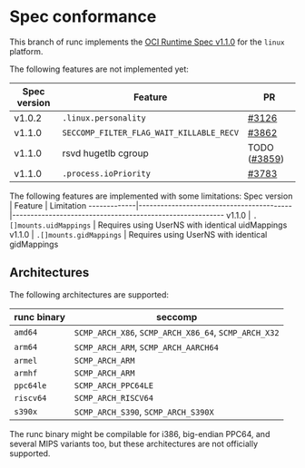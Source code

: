 # Spec conformance

This branch of runc implements the [OCI Runtime Spec v1.1.0](https://github.com/opencontainers/runtime-spec/tree/v1.1.0)
for the `linux` platform.

The following features are not implemented yet:

Spec version | Feature                                  | PR
-------------|------------------------------------------|----------------------------------------------------------
v1.0.2       | `.linux.personality`                     | [#3126](https://github.com/opencontainers/runc/pull/3126)
v1.1.0       | `SECCOMP_FILTER_FLAG_WAIT_KILLABLE_RECV` | [#3862](https://github.com/opencontainers/runc/pull/3862)
v1.1.0       | rsvd hugetlb cgroup                      | TODO ([#3859](https://github.com/opencontainers/runc/issues/3859))
v1.1.0       | `.process.ioPriority`                    | [#3783](https://github.com/opencontainers/runc/pull/3783)


The following features are implemented with some limitations:
Spec version | Feature                                  | Limitation
-------------|------------------------------------------|----------------------------------------------------------
v1.1.0       | `.[]mounts.uidMappings`                  | Requires using UserNS with identical uidMappings
v1.1.0       | `.[]mounts.gidMappings`                  | Requires using UserNS with identical gidMappings

## Architectures

The following architectures are supported:

runc binary  | seccomp
-------------|-------------------------------------------------------
`amd64`      | `SCMP_ARCH_X86`, `SCMP_ARCH_X86_64`, `SCMP_ARCH_X32`
`arm64`      | `SCMP_ARCH_ARM`, `SCMP_ARCH_AARCH64`
`armel`      | `SCMP_ARCH_ARM`
`armhf`      | `SCMP_ARCH_ARM`
`ppc64le`    | `SCMP_ARCH_PPC64LE`
`riscv64`    | `SCMP_ARCH_RISCV64`
`s390x`      | `SCMP_ARCH_S390`, `SCMP_ARCH_S390X`

The runc binary might be compilable for i386, big-endian PPC64,
and several MIPS variants too, but these architectures are not officially supported.
